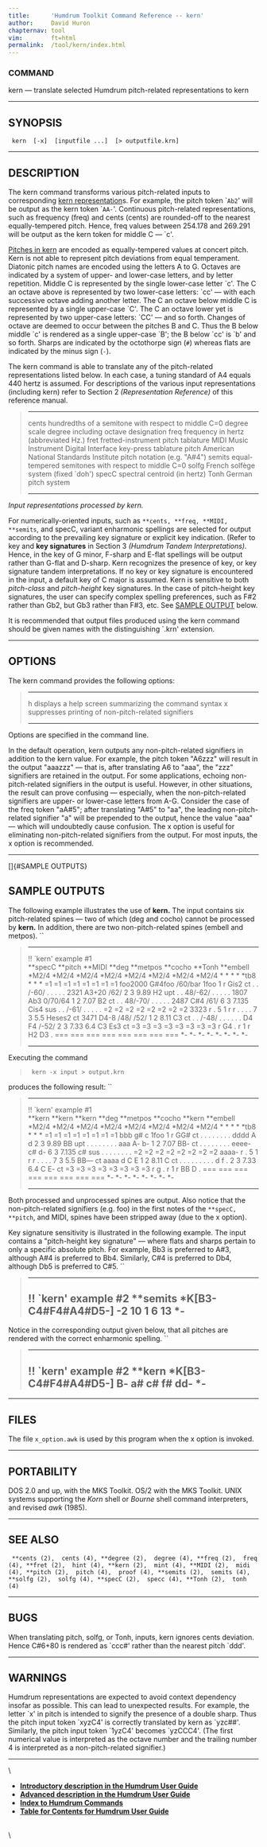 ```yaml
---
title:		'Humdrum Toolkit Command Reference -- kern'
author:		David Huron
chapternav:	tool
vim:		ft=html
permalink:	/tool/kern/index.html
---
```



### COMMAND

<span class="tool">kern</span> &mdash; translate selected Humdrum pitch-related representations to
<span class="rep">kern</span>

------------------------------------------------------------------------

## SYNOPSIS ##

` kern  [-x]  [inputfile ...]  [> outputfile.krn]`

------------------------------------------------------------------------

## DESCRIPTION ##

The <span class="tool">kern</span> command transforms various pitch-related inputs to
corresponding [<span class="rep">kern</span> representation](../representations/kern.html)s.
For example, the <span class="rep">pitch</span> token \``Ab2`\' will be output as the
<span class="rep">kern</span> token \``AA-`\'. Continuous pitch-related representations, such
as frequency (<span class="rep">freq</span>) and cents (<span class="rep">cents</span>) are rounded-off to the
nearest equally-tempered pitch. Hence, <span class="rep">freq</span> values between 254.178
and 269.291 will be output as the <span class="rep">kern</span> token for middle C &mdash; \`c\'.

[Pitches in <span class="rep">kern</span>](../representations/kern.html#Pitch) are encoded as
equally-tempered values at concert pitch. Kern is not able to represent
pitch deviations from equal temperament. Diatonic pitch names are
encoded using the letters A to G. Octaves are indicated by a system of
upper- and lower-case letters, and by letter repetition. Middle C is
represented by the single lower-case letter \`c\'. The C an octave above
is represented by two lower-case letters: \`cc\' &mdash; with each
successive octave adding another letter. The C an octave below middle C
is represented by a single upper-case \`C\'. The C an octave lower yet
is represented by two upper-case letters: \`CC\' &mdash; and so forth.
Changes of octave are deemed to occur between the pitches B and C. Thus
the B below middle \`c\' is rendered as a single upper-case \`B\'; the B
below \`cc\' is \`b\' and so forth. Sharps are indicated by the
octothorpe sign (`#`) whereas flats are indicated by the minus sign
(`-`).

The <span class="tool">kern</span> command is able to translate any of the pitch-related
representations listed below. In each case, a tuning standard of A4
equals 440 hertz is assumed. For descriptions of the various input
representations (including <span class="rep">kern</span>) refer to Section 2 *(Representation
Reference)* of this reference manual.

>   ------------ ----------------------------------------------------------------------
>   <span class="rep">cents</span>    hundredths of a semitone with respect to middle C=0
>   <span class="rep">degree</span>   scale degree including octave designation
>   <span class="rep">freq</span>     frequency in hertz (abbreviated Hz.)
>   <span class="rep">fret</span>     fretted-instrument pitch tablature
>   <span class="rep">MIDI</span>     Music Instrument Digital Interface key-press tablature
>   <span class="rep">pitch</span>    American National Standards Institute pitch notation (e.g. \"A\#4\")
>   <span class="rep">semits</span>   equal-tempered semitones with respect to middle C=0
>   <span class="rep">solfg</span>    French solfège system (fixed \`doh\')
>   <span class="rep">specC</span>    spectral centroid (in hertz)
>   <span class="rep">Tonh</span>     German pitch system
>   ------------ ----------------------------------------------------------------------
>
*Input representations processed by <span class="tool">kern</span>.*

For numerically-oriented inputs, such as
`**cents, **freq, **MIDI, **semits`, and <span class="rep">specC</span>, variant enharmonic
spellings are selected for output according to the prevailing key
signature or explicit key indication. (Refer to <span class="tool">key</span> and **key
signatures** in Section 3 *(Humdrum Tandem Interpretations).* Hence, in
the key of G minor, F-sharp and E-flat spellings will be output rather
than G-flat and D-sharp. Kern recognizes the presence of key, or key
signature tandem interpretations. If no key or key signature is
encountered in the input, a default key of C major is assumed. Kern is
sensitive to both *pitch-class* and *pitch-height* key signatures. In
the case of pitch-height key signatures, the user can specify complex
spelling preferences, such as F\#2 rather than Gb2, but Gb3 rather than
F\#3, etc. See [SAMPLE OUTPUT](#SAMPLE%20OUTPUTS) below.

It is recommended that output files produced using the <span class="tool">kern</span> command
should be given names with the distinguishing \`.krn\' extension.

------------------------------------------------------------------------

## OPTIONS ##

The <span class="tool">kern</span> command provides the following options:

>   -------- -------------------------------------------------------
>   <span class="option">h</span>   displays a help screen summarizing the command syntax
>   <span class="option">x</span>   suppresses printing of non-pitch-related signifiers
>   -------- -------------------------------------------------------
>
Options are specified in the command line.

In the default operation, <span class="tool">kern</span> outputs any non-pitch-related
signifiers in addition to the kern value. For example, the <span class="rep">pitch</span>
token \"A6zzz\" will result in the output \"aaazzz\" &mdash; that is, after
translating A6 to \"aaa\", the \"zzz\" signifiers are retained in the
output. For some applications, echoing non-pitch-related signifiers in
the output is useful. However, in other situations, the result can prove
confusing &mdash; especially, when the non-pitch-related signifiers are
upper- or lower-case letters from A-G. Consider the case of the <span class="rep">freq</span>
token \"aA\#5\"; after translating \"A\#5\" to \"aa\", the leading
non-pitch-related signifier \"a\" will be prepended to the output, hence
the value \"aaa\" &mdash; which will undoubtedly cause confusion. The <span class="option">x</span>
option is useful for eliminating non-pitch-related signifiers from the
output. For most inputs, the <span class="option">x</span> option is recommended.

------------------------------------------------------------------------

[]{#SAMPLE OUTPUTS}

## SAMPLE OUTPUTS ##

The following example illustrates the use of **kern.** The input
contains six pitch-related spines &mdash; two of which (<span class="rep">deg</span> and
<span class="rep">cocho</span>) cannot be processed by **kern.** In addition, there are two
non-pitch-related spines (<span class="rep">embell</span> and <span class="rep">metpos</span>). ``

>   ------------------------- ----------- ----------- --------- ------------ ----------- ---------- ------------
>   !! \`kern\' example \#1                                                                         
>   \*\*specC                 \*\*pitch   \*\*MIDI    \*\*deg   \*\*metpos   \*\*cocho   \*\*Tonh   \*\*embell
>   \*M2/4                    \*M2/4      \*M2/4      \*M2/4    \*M2/4       \*M2/4      \*M2/4     \*M2/4
>   \*                        \*          \*          \*        \*tb8        \*          \*         \*
>   =1                        =1          =1          =1        =1           =1          =1         =1
>   foo2000                   G\#4foo     /60/bar     1foo      1            r           Gis2       ct
>   .                         .           /-60/       .         .            .           .          .
>   2321                      A3+20       /62/        2         3            9.89        H2         upt
>   .                         .           48/-62/     .         .            .           .          .
>   1807                      Ab3         0/70/64     1         2            7.07        B2         ct
>   .                         .           48/-70/     .         .            .           .          .
>   2487                      C\#4        /61/        6         3            7.135       Cis4       sus
>   .                         .           /-61/       .         .            .           .          .
>   =2                        =2          =2          =2        =2           =2          =2         =2
>   3323                      r           .           5         1            r           r          .
>   .                         .           .           7         3            5.5         Heses2     ct
>   3471                      D4-8        /48/ /52/   1         2            8.11        C3         ct
>   .                         .           /-48/       .         .            .           .          .
>   .                         D4 F4       /-52/       2         3            7.33 6.4    C3 Es3     ct
>   =3                        =3          =3          =3        =3           =3          =3         =3
>   r                         G4          .           r         1            r           H2 D3      .
>   ===                       ===         ===         ===       ===          ===         ===        ===
>   \*-                       \*-         \*-         \*-       \*-          \*-         \*-        \*-
>   ------------------------- ----------- ----------- --------- ------------ ----------- ---------- ------------
>
Executing the command

> ` kern -x input > output.krn`

produces the following result: ``

>   ------------------------- ---------- ---------- --------- ------------ ----------- ---------- ------------
>   !! \`kern\' example \#1                                                                       
>   \*\*kern                  \*\*kern   \*\*kern   \*\*deg   \*\*metpos   \*\*cocho   \*\*kern   \*\*embell
>   \*M2/4                    \*M2/4     \*M2/4     \*M2/4    \*M2/4       \*M2/4      \*M2/4     \*M2/4
>   \*                        \*         \*         \*        \*tb8        \*          \*         \*
>   =1                        =1         =1         =1        =1           =1          =1         =1
>   bbb                       g\#        c          1foo      1            r           GG\#       ct
>   .                         .          .          .         .            .           .          .
>   dddd                      A          d          2         3            9.89        BB         upt
>   .                         .          .          .         .            .           .          .
>   aaa                       A-         b-         1         2            7.07        BB-        ct
>   .                         .          .          .         .            .           .          .
>   eeee-                     c\#        d-         6         3            7.135       c\#        sus
>   .                         .          .          .         .            .           .          .
>   =2                        =2         =2         =2        =2           =2          =2         =2
>   aaaa-                     r          .          5         1            r           r          .
>   .                         .          .          7         3            5.5         BB&mdash;      ct
>   aaaa                      d          C E        1         2            8.11        C          ct
>   .                         .          .          .         .            .           .          .
>   .                         d f        .          2         3            7.33 6.4    C E-       ct
>   =3                        =3         =3         =3        =3           =3          =3         =3
>   r                         g          .          r         1            r           BB D       .
>   ===                       ===        ===        ===       ===          ===         ===        ===
>   \*-                       \*-        \*-        \*-       \*-          \*-         \*-        \*-
>   ------------------------- ---------- ---------- --------- ------------ ----------- ---------- ------------
>
Both processed and unprocessed spines are output. Also notice that the
non-pitch-related signifiers (e.g. foo) in the first notes of the
`**specC, **pitch`, and <span class="rep">MIDI</span>, spines have been stripped away (due to
the <span class="option">x</span> option).

Key signature sensitivity is illustrated in the following example. The
input contains a \"pitch-height key signature\" &mdash; where flats and
sharps pertain to only a specific absolute pitch. For example, Bb3 is
preferred to A\#3, although A\#4 is preferred to Bb4. Similarly, C\#4 is
preferred to Db4, although Db5 is preferred to C\#5. ``

>   ---------------------------
>   !! \`kern\' example \#2
>   \*\*semits
>   \*K\[B3-C4\#F4\#A4\#D5-\]
>   -2
>   10
>   1
>   6
>   13
>   \*-
>   ---------------------------
>
Notice in the corresponding output given below, that all pitches are
rendered with the correct enharmonic spelling. ``

>   ---------------------------
>   !! \`kern\' example \#2
>   \*\*kern
>   \*K\[B3-C4\#F4\#A4\#D5-\]
>   B-
>   a\#
>   c\#
>   f\#
>   dd-
>   \*-
>   ---------------------------
>
------------------------------------------------------------------------

## FILES ##

The file `x_option.awk` is used by this program when the <span class="option">x</span> option
is invoked.

------------------------------------------------------------------------

## PORTABILITY ##

DOS 2.0 and up, with the MKS Toolkit. OS/2 with the MKS Toolkit. UNIX
systems supporting the *Korn* shell or *Bourne* shell command
interpreters, and revised *awk* (1985).

------------------------------------------------------------------------

## SEE ALSO ##

` **cents (2),  cents (4), **degree (2),  degree (4), **freq (2),  freq (4), **fret (2),  hint (4), **kern (2),  mint (4), **MIDI (2),  midi (4), **pitch (2),  pitch (4),  proof (4), **semits (2),  semits (4), **solfg (2),  solfg (4), **specC (2),  specc (4), **Tonh (2),  tonh (4)`

------------------------------------------------------------------------

## BUGS ##

When translating <span class="rep">pitch</span>, <span class="rep">solfg</span>, or <span class="rep">Tonh</span>, inputs, <span class="tool">kern</span>
ignores cents deviation. Hence C\#6+80 is rendered as \`ccc\#\' rather
than the nearest pitch \`ddd\'.

------------------------------------------------------------------------

## WARNINGS ##

Humdrum representations are expected to avoid context dependency insofar
as possible. This can lead to unexpected results. For example, the
letter \`x\' in <span class="rep">pitch</span> is intended to signify the presence of a
double sharp. Thus the <span class="rep">pitch</span> input token \`xyzC4\' is correctly
translated by <span class="tool">kern</span> as \`yzc\#\#\'. Similarly, the <span class="rep">pitch</span> input
token \`1yzC4\' becomes \`yzCCC4\'. (The first numerical value is
interpreted as the octave number and the trailing number 4 is
interpreted as a non-pitch-related signifier.)

------------------------------------------------------------------------

\

-   [**Introductory description in the Humdrum User
    Guide**](../guide02.html)
-   [**Advanced description in the Humdrum User
    Guide**](../guide06.html)
-   [**Index to Humdrum Commands**](../commands.toc.html)
-   [**Table for Contents for Humdrum User Guide**](../guide.toc.html)

\
\
